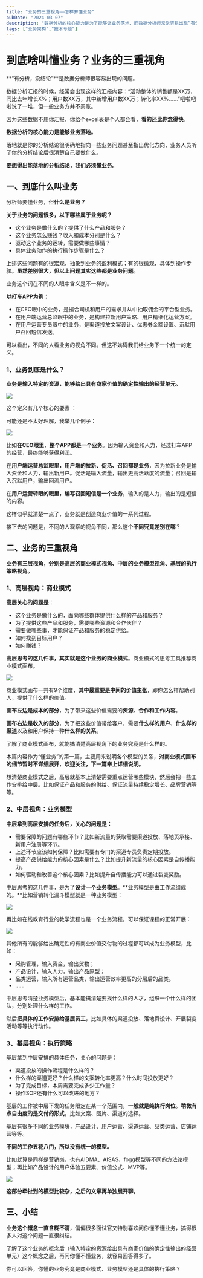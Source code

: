 ```yaml
---
title: "业务的三重视角——怎样算懂业务"
pubDate: "2024-03-07"
description: "数据分析的核心能力是为了能够让业务落地，而数据分析师常常容易出现“有分析，没结论”的问题。数据分析师要想得出能落地的分析结论，就需要明确地指向一些业务问题甚至优化方向。这篇文章详细解释了业务的概念和三角视角，推荐数据分析师们来阅读和学习。..."
tags: ["业务架构","技术专题"]
---
```



# 到底啥叫懂业务？业务的三重视角

**“有分析，没结论”**是数据分析师很容易出现的问题。

数据分析汇报的时候，经常会出现这样的汇报内容：“活动整体的销售额是XX万，同比去年增长X%；用户数XX万，其中新增用户数XX万；转化率XX%……”吧啦吧啦说了一堆，但一般业务方并不买账。

因为这些数据不用你汇报，你给个excel表是个人都会看，**看的还比你念得快**。

**数据分析的核心能力是能够业务落地。**

落地就是你的分析结论很明确地指向一些业务问题甚至指出优化方向，业务人员听了你的分析结论后很清楚自己要做什么。

**要想得出能落地的分析结论，我们必须懂业务。**

## 一、到底什么叫业务

分析师要懂业务，但**什么是业务？**

**关于业务的问题很多，以下哪些属于业务呢？**

* 这个业务是做什么的？提供了什么产品和服务？
* 这个业务怎么赚钱？收入和成本分别是什么？
* 驱动这个业务的运转，需要做哪些事情？
* 具体业务动作的执行操作步骤是什么？

上述这些问题有的很宏观，抽象到业务的盈利模式；有的很微观，具体到操作步骤。**虽然差别很大，但以上问题其实这些都是业务问题。**

业务这个词在不同的人眼中含义是不一样的。

**以打车APP为例：**

* 在CEO眼中的业务，是撮合司机和用户的需求并从中抽取佣金的平台型业务。
* 在用户端运营总监眼中的业务，是构建拉新用户策略、用户精细化运营方案。
* 在用户运营专员眼中的业务，是渠道投放文案设计、优惠券金额设置、沉默用户召回短信发送。

可以看出，不同的人看业务的视角不同。但这不妨碍我们给业务下一个统一的定义。

### 1、业务到底是什么？

**业务是输入特定的资源，能够给出具有商家价值的确定性输出的经营单元。**

![](https://p3-sign.toutiaoimg.com/tos-cn-i-tjoges91tu/TYNVslY6nnEoVm\~noop.image?\_iz=58558\&from=article.pc\_detail\&x-expires=1688555642\&x-signature=%2BbKXk%2B5RsI996vzsFf2VF8cIpTc%3D)

这个定义有几个核心的要素 ：

可能还是不太好理解，我举几个例子：

![](https://p3-sign.toutiaoimg.com/tos-cn-i-tjoges91tu/TYNVsn01wwDf6L\~noop.image?\_iz=58558\&from=article.pc\_detail\&x-expires=1688555642\&x-signature=xGo3VhuDacVf8P7xAerV68OOW28%3D)

比如**在CEO眼里**，**整个APP都是一个业务**。因为输入资金和人力，经过打车APP的经营，最终能够获得利润。

在**用户端运营总监眼里，用户端的拉新、促活、召回都是业务**，因为拉新业务是输入资金和人力，输出新用户。促活是输入流量，输出更高活跃度的流量；召回是输入沉默用户，输出回流用户。

在**用户运营转眼的眼里，编写召回短信是一个业务**，输入的是人力，输出的是短信的内容。

这样似乎就清楚一点了，业务就是创造商业价值的一系列过程。

接下去的问题是，不同的人观察的视角不同，那么这个**不同究竟差别在哪**？

## 二、业务的三重视角

**业务有三层视角，分别是高层的商业模式视角、中层的业务模型视角、基层的执行策略视角。**

### 1、高层视角：商业模式

**高层关心的问题是**：

* 这个业务是做什么的，面向哪些群体提供什么样的产品和服务？
* 为了提供这些产品和服务，需要哪些资源和合作伙伴？
* 需要做哪些事，才能保证产品和服务的稳定供给。
* 如何找到目标用户？
* 如何赚钱？

**高层思考的这几件事，其实就是这个业务的商业模式**。商业模式的思考工具推荐商业模式画布。

![](https://p3-sign.toutiaoimg.com/tos-cn-i-tjoges91tu/TYNVsnZ93IZI1x\~noop.image?\_iz=58558\&from=article.pc\_detail\&x-expires=1688555642\&x-signature=OS5%2Bv4XVgnmHk5NxsSrpre%2FxJWw%3D)

商业模式画布一共有9个维度，**其中最重要是中间的价值主张**，即你怎么样帮助别人，提供了什么样的价值。

**画布左边是成本的部分**，为了带来这些价值需要的**资源、合作和工作内容**。

**画布右边是收入的部分**，为了把这些价值带给客户，需要**什么样的用户**、**什么样的渠道**以及和用户保持一种**什么样的关系**。

了解了商业模式画布，就能搞清楚高层视角下的业务究竟是什么样的。

本篇内容作为“懂业务”的第一篇，主要用来说明各个模型的关系，**对商业模式画布的细节暂时不详细展开**，**欢迎关注，下一篇奉上详细说明。**

想清楚商业模式之后，高层就基本上清楚需要重点运营哪些模块，然后会把一些工作安排给中层。比如保证产品和服务的供给、保证流量持续稳定增长、品牌营销等等。

### 2、中层视角：业务模型

**中层拿到高层安排的任务后，关心的问题是：**

* 需要保障的问题有哪些环节？比如新流量的获取需要渠道投放、落地页承接、新用户注册等环节。
* 上述环节应该如何保障？比如需要有专门的渠道专员负责定期投放。
* 提高产品供给能力的核心因素是什么？比如提升新流量的核心因素是自传播能力。
* 如何驱动和改善这个核心因素？比如提升自传播能力可以通过裂变奖励。

中层思考的这几件事，是为了**设计一个业务模型**。**业务模型是由工作流组成的。**比如营销转化漏斗模型就是一种业务模型：

![](https://p3-sign.toutiaoimg.com/tos-cn-i-tjoges91tu/TYNVsoA4YH4121\~noop.image?\_iz=58558\&from=article.pc\_detail\&x-expires=1688555642\&x-signature=xoI7DNVWuyjUe9aqkcP9SetjDaY%3D)

再比如在线教育行业的教学流程也是一个业务流程，可以保证课程的正常开展：

![](https://p3-sign.toutiaoimg.com/tos-cn-i-tjoges91tu/TYNVtZlDokN5qt\~noop.image?\_iz=58558\&from=article.pc\_detail\&x-expires=1688555642\&x-signature=JiZ2VK2%2FWOC%2Bo5X63hTAdCxMVU0%3D)

其他所有的能够给出确定性的有商业价值交付物的过程都可以成为业务模型，比如：

* 采购管理，输入资金，输出货物；
* 产品设计，输入人力，输出产品原型；
* 品类运营，输入所有运营品类，输出运营效率更高的分层后的品类。
* ……

中层思考清楚业务模型后，基本能搞清楚要找什么样的人才，组织一个什么样的团队，分别处理什么样的工作。

然后**把具体的工作安排给基层员工**，比如具体的渠道投放、落地页设计、开展裂变活动等等执行动作。

### 3、基层视角：执行策略

基层拿到中层安排的具体任务，关心的问题是：

* 渠道投放的操作流程是什么样的？
* 什么样的渠道更好？什么样的文案转化率更高？什么时间投放更好？
* 为了完成目标，本周需要完成多少工作量？
* 操作SOP还有什么可以改进的地方？

基层的工作被中层下发的任务限定在某一个范围内，**一般就是纯执行岗位**。**稍微有点自由度的是交付的形式**，比如文案、图片、渠道的选择。

基层有很多不同的业务模块，产品设计、用户运营、渠道运营、品类运营、店铺运营等等。

**不同的工作五花八门，所以没有统一的模型。**

比如就算是同样是营销岗，也有AIDMA、AISAS、fogg模型等不同的方法论模型；再比如产品设计的用户体验五要素、价值公式、MVP等。

![](https://p3-sign.toutiaoimg.com/tos-cn-i-tjoges91tu/TYNVtaVCgdC8cn\~noop.image?\_iz=58558\&from=article.pc\_detail\&x-expires=1688555642\&x-signature=uR3k0N%2BH1yJM48Bp2tvBceRAWnM%3D)

**这部分牵扯到的模型比较杂，之后的文章再单独展开聊。**

## 三、小结

**业务这个概念一直含糊不清**，偏偏很多面试官又特别喜欢问你懂不懂业务，搞得很多人对这个问题一直很纠结。

了解了这个业务的概念后（输入特定的资源给出具有商家价值的确定性输出的经营单元）这个概念之后，再问你懂不懂业务，就容易回答得多了。

你可以回答，你懂的业务究竟是商业模式、业务模型还是具体的执行策略？

